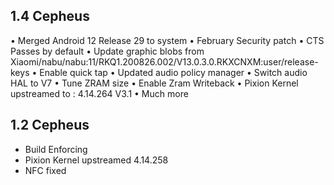 ## 1.4 Cepheus

• Merged Android 12 Release 29 to system
• February Security patch 
• CTS Passes by default
• Update graphic blobs from Xiaomi/nabu/nabu:11/RKQ1.200826.002/V13.0.3.0.RKXCNXM:user/release-keys
• Enable quick tap 
• Updated audio policy manager
• Switch audio HAL to V7
• Tune ZRAM size
• Enable Zram Writeback
• Pixion Kernel upstreamed to : 4.14.264 V3.1
• Much more

## 1.2 Cepheus

- Build Enforcing
- Pixion Kernel upstreamed 4.14.258
- NFC fixed
